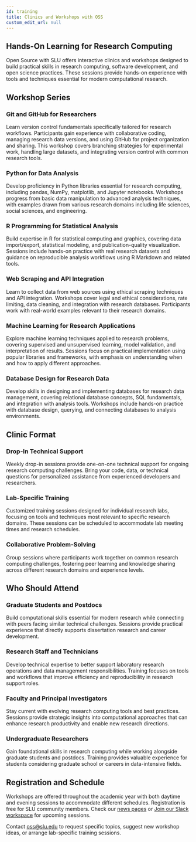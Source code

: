 ```yaml
---
id: training
title: Clinics and Workshops with OSS
custom_edit_url: null
---
```


## Hands-On Learning for Research Computing

Open Source with SLU offers interactive clinics and workshops designed to build practical skills in research computing, software development, and open science practices. These sessions provide hands-on experience with tools and techniques essential for modern computational research.

## Workshop Series

### Git and GitHub for Researchers

Learn version control fundamentals specifically tailored for research workflows. Participants gain experience with collaborative coding, managing research data versions, and using GitHub for project organization and sharing. This workshop covers branching strategies for experimental work, handling large datasets, and integrating version control with common research tools.

### Python for Data Analysis

Develop proficiency in Python libraries essential for research computing, including pandas, NumPy, matplotlib, and Jupyter notebooks. Workshops progress from basic data manipulation to advanced analysis techniques, with examples drawn from various research domains including life sciences, social sciences, and engineering.

### R Programming for Statistical Analysis

Build expertise in R for statistical computing and graphics, covering data import/export, statistical modeling, and publication-quality visualization. Sessions include hands-on practice with real research datasets and guidance on reproducible analysis workflows using R Markdown and related tools.

### Web Scraping and API Integration

Learn to collect data from web sources using ethical scraping techniques and API integration. Workshops cover legal and ethical considerations, rate limiting, data cleaning, and integration with research databases. Participants work with real-world examples relevant to their research domains.

### Machine Learning for Research Applications

Explore machine learning techniques applied to research problems, covering supervised and unsupervised learning, model validation, and interpretation of results. Sessions focus on practical implementation using popular libraries and frameworks, with emphasis on understanding when and how to apply different approaches.

### Database Design for Research Data

Develop skills in designing and implementing databases for research data management, covering relational database concepts, SQL fundamentals, and integration with analysis tools. Workshops include hands-on practice with database design, querying, and connecting databases to analysis environments.

## Clinic Format

### Drop-In Technical Support

Weekly drop-in sessions provide one-on-one technical support for ongoing research computing challenges. Bring your code, data, or technical questions for personalized assistance from experienced developers and researchers.

### Lab-Specific Training

Customized training sessions designed for individual research labs, focusing on tools and techniques most relevant to specific research domains. These sessions can be scheduled to accommodate lab meeting times and research schedules.

### Collaborative Problem-Solving

Group sessions where participants work together on common research computing challenges, fostering peer learning and knowledge sharing across different research domains and experience levels.

## Who Should Attend

### Graduate Students and Postdocs

Build computational skills essential for modern research while connecting with peers facing similar technical challenges. Sessions provide practical experience that directly supports dissertation research and career development.

### Research Staff and Technicians

Develop technical expertise to better support laboratory research operations and data management responsibilities. Training focuses on tools and workflows that improve efficiency and reproducibility in research support roles.

### Faculty and Principal Investigators

Stay current with evolving research computing tools and best practices. Sessions provide strategic insights into computational approaches that can enhance research productivity and enable new research directions.

### Undergraduate Researchers

Gain foundational skills in research computing while working alongside graduate students and postdocs. Training provides valuable experience for students considering graduate school or careers in data-intensive fields.

## Registration and Schedule

Workshops are offered throughout the academic year with both daytime and evening sessions to accommodate different schedules. Registration is free for SLU community members. Check our [news pages](/news) or [Join our Slack workspace](./) for upcoming sessions.

Contact [oss@slu.edu](mailto:oss@slu.edu) to request specific topics, suggest new workshop ideas, or arrange lab-specific training sessions.